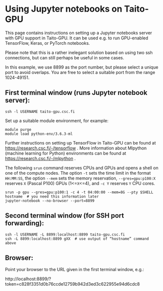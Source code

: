 # Using Jupyter notebooks on Taito-GPU

This page contains instructions on setting up a Jupyter notebooks server with GPU support in Taito-GPU. It can be used e.g. to run GPU-enabled TensorFlow, Keras, or PyTorch notebooks.

Please note that this is a rather inelegant solution based on using two ssh connections, but can still perhaps be useful in some cases.

In this example, we use 8899 as the port number, but please select a unique port to avoid 
overlaps.  You are free to select a suitable port from the range 1024-49151. 

## First terminal window (runs Jupyter notebook server):

    ssh -l USERNAME taito-gpu.csc.fi

Set up a suitable module environment, for example:

    module purge
    module load python-env/3.6.3-ml

Further instructions on setting up TensorFlow in Taito-GPU can be found at https://research.csc.fi/-/tensorflow . More information about Mlpython (machine learning for Python) environments can be found at https://research.csc.fi/-/mlpython .

The following `srun` command reserves CPUs and GPUs and opens a shell on one of the compute nodes.  The
option `-t` sets the time limit in the format `HH:MM:SS`, the option `--mem` sets the memory 
reservation, `--gres=gpu:p100:X` reserves `X` (Pascal P100) GPUs (1<=`X`<=4), and `-c Y` reserves `Y` CPU cores.

    srun -p gpu --gres=gpu:p100:1 -c 4 -t 04:00:00 --mem=8G --pty $SHELL
    hostname  # you need this information later
    jupyter-notebook --no-browser --port=8899

## Second terminal window (for SSH port forwarding):

    ssh -l USERNAME -L 8899:localhost:8899 taito-gpu.csc.fi
    ssh -L 8899:localhost:8899 gXX  # use output of “hostname” command above

## Browser:

Point your browser to the URL given in the first terminal window, e.g.:

http://localhost:8899/?token=c828f3351d0b76ccde12759b942d3ed3c622955e94d6cdc8
